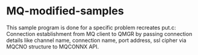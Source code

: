 # MQ-modified-samples

This sample program is done for a specific problem recreates put.c: Connection establishment from MQ client
to QMGR by passing connection details like channel name, connection name, port address, ssl cipher via MQCNO structure to MQCONNX API. 

